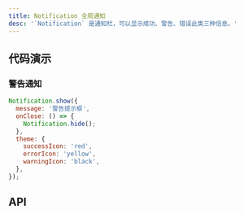 ```yaml
---
title: Notification 全局通知
desc: '`Notification` 是通知栏，可以显示成功、警告、错误此类三种信息。'
---
```


## 代码演示

### 警告通知

```jsx
Notification.show({
  message: '警告提示框',
  onClose: () => {
    Notification.hide();
  },
  theme: {
    successIcon: 'red',
    errorIcon: 'yellow',
    warningIcon: 'black',
  },
});
```

## API

<API name="NotificationProps" />

